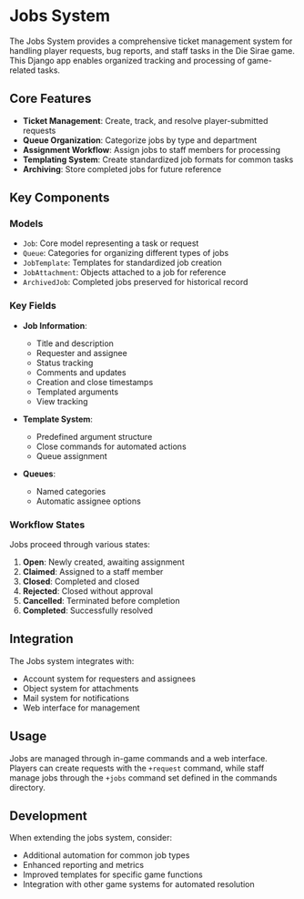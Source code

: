 # Jobs System

The Jobs System provides a comprehensive ticket management system for handling player requests, bug reports, and staff tasks in the Die Sirae game. This Django app enables organized tracking and processing of game-related tasks.

## Core Features

- **Ticket Management**: Create, track, and resolve player-submitted requests
- **Queue Organization**: Categorize jobs by type and department
- **Assignment Workflow**: Assign jobs to staff members for processing
- **Templating System**: Create standardized job formats for common tasks
- **Archiving**: Store completed jobs for future reference

## Key Components

### Models

- `Job`: Core model representing a task or request
- `Queue`: Categories for organizing different types of jobs
- `JobTemplate`: Templates for standardized job creation
- `JobAttachment`: Objects attached to a job for reference
- `ArchivedJob`: Completed jobs preserved for historical record

### Key Fields

- **Job Information**:
  - Title and description
  - Requester and assignee
  - Status tracking
  - Comments and updates
  - Creation and close timestamps
  - Templated arguments
  - View tracking

- **Template System**:
  - Predefined argument structure
  - Close commands for automated actions
  - Queue assignment

- **Queues**:
  - Named categories
  - Automatic assignee options

### Workflow States

Jobs proceed through various states:
1. **Open**: Newly created, awaiting assignment
2. **Claimed**: Assigned to a staff member
3. **Closed**: Completed and closed
4. **Rejected**: Closed without approval
5. **Cancelled**: Terminated before completion
6. **Completed**: Successfully resolved

## Integration

The Jobs system integrates with:
- Account system for requesters and assignees
- Object system for attachments
- Mail system for notifications
- Web interface for management

## Usage

Jobs are managed through in-game commands and a web interface. Players can create requests with the `+request` command, while staff manage jobs through the `+jobs` command set defined in the commands directory.

## Development

When extending the jobs system, consider:
- Additional automation for common job types
- Enhanced reporting and metrics
- Improved templates for specific game functions
- Integration with other game systems for automated resolution

